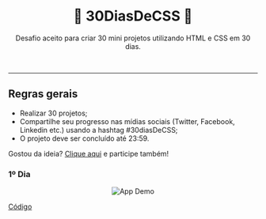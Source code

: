 <h1 align="center"> 🚀 30DiasDeCSS 🚀 </h1>

<p align="center"> Desafio aceito para criar 30 mini projetos utilizando HTML e CSS em 30 dias. </p></br>

---
<h2> Regras gerais </h2>

- Realizar 30 projetos;
- Compartilhe seu progresso nas mídias sociais (Twitter, Facebook, Linkedin etc.) usando a hashtag #30diasDeCSS;
- O projeto deve ser concluído até 23:59.

Gostou da ideia? [Clique aqui](https://github.com/MilenaCarecho/30diasDeCSS/issues/1) e participe também!

<h3>1º Dia</h3>
<p align="center">
<img alt="App Demo" src="https://res.cloudinary.com/dl8ykwsem/image/upload/v1600196297/day1_xjatpk.gif">
</p>

[Código](https://github.com/LuzianeFreitas/30DiasDeCSS/tree/master/Desafios/Dia%201)
